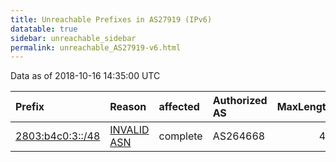 ```yaml
---
title: Unreachable Prefixes in AS27919 (IPv6)
datatable: true
sidebar: unreachable_sidebar
permalink: unreachable_AS27919-v6.html
---
```


Data as of 2018-10-16 14:35:00 UTC


<div class="datatable-begin"></div>

| Prefix                                                     | Reason                                                                                                  | affected   | Authorized AS   |   MaxLength | Anchor                                         |   unreachable /48s |
|:-----------------------------------------------------------|:--------------------------------------------------------------------------------------------------------|:-----------|:----------------|------------:|:-----------------------------------------------|-------------------:|
| [2803:b4c0:3::/48](https://stat.ripe.net/2803:b4c0:3::/48) | [INVALID ASN](https://rpki-validator.ripe.net/announcement-preview?asn=AS27919&prefix=2803:b4c0:3::/48) | complete   | AS264668        |          48 | [LACNIC](unreachable_LACNIC_RPKI_Root-v6.html) |                  1 |

<div class="datatable-end"></div>